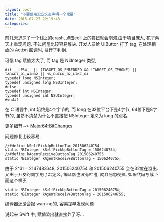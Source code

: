 ```yaml
---
layout: post
title: "不要使用宏定义去声明一个常量"
date: 2015-07-27 22:19:43
categories:
---
```


前几天追踪了一个线上的crash, 点击cell 上的按钮就会崩溃.由于项目庞大, 花了两天才重现问题.
不过问题比较容易解决. 开发人员给 UIButton 打了 tag, 在处理相应的 Action 回调时, 进行了判别.

可惜 tag 赋值太大了, 而 tag 是 NSInteger 类型,

```objc
#if __LP64__ || (TARGET_OS_EMBEDDED && !TARGET_OS_IPHONE) || TARGET_OS_WIN32 || NS_BUILD_32_LIKE_64
typedef long NSInteger;
typedef unsigned long NSUInteger;
#else
typedef int NSInteger;
typedef unsigned int NSUInteger;
#endif
```

在 C 语言中, int 始终是4个字节的, 而 long 在32位平台下是4字节, 64位下是8字节的, 虽然不清楚为什么不直接把 NSInteger 定义为 long 的别名.

更多细节 ~> [Major64-BitChanges](https://developer.apple.com/library/ios/documentation/General/Conceptual/CocoaTouch64BitGuide/Major64-BitChanges/Major64-BitChanges.html)

问题修复比较容易,

```objc
//#define kSelfPickUpButtonTag 201506240754
static NSInteger kSelfPickUpButtonTag = 1506240754;
//#define kAgentReceiveButtonTag 201506240755
static NSInteger kAgentReceiveButtonTag = 1506240755;
```

由于 2^31 = 2147483648, 201506240754 和 201506240755 会在32位在溢出.
又由于开发的同学用了宏定义, 编译器也没有吐槽, 就容易忽视掉, 如果代码写成下面这个样子,

```objc
static NSInteger kSelfPickUpButtonTag = 201506240754;
static NSInteger kAgentReceiveButtonTag = 201506240755;
```

编译器还是会报 warning的, 容易提早发现问题.

说起来 Swift 中, 赋值溢出就直接炸了呀...
